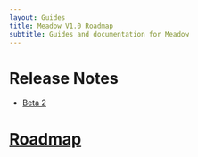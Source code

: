 ```yaml
---
layout: Guides
title: Meadow V1.0 Roadmap
subtitle: Guides and documentation for Meadow
---
```


# Release Notes

 * [Beta 2](Beta2)

# [Roadmap](/Guides/Release_Notes/Roadmap)